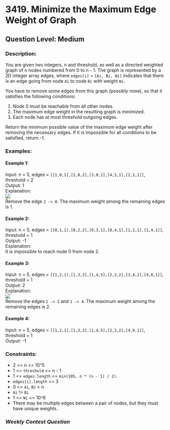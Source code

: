 # 3419. Minimize the Maximum Edge Weight of Graph
## Question Level: Medium
### Description:
You are given two integers, n and threshold, as well as a directed weighted graph of n nodes numbered from 0 to n - 1. The graph is represented by a 2D integer array edges, where `edges[i]` = `[Ai, Bi, Wi]` indicates that there is an edge going from node `Ai` to node `Bi` with weight `Wi`.

You have to remove some edges from this graph (possibly none), so that it satisfies the following conditions:
1. Node 0 must be reachable from all other nodes.
2. The maximum edge weight in the resulting graph is minimized.
3. Each node has at most threshold outgoing edges.

Return the minimum possible value of the maximum edge weight after removing the necessary edges. If it is impossible for all conditions to be satisfied, return -1.

### Examples:
#### Example 1:
Input: n = 5, edges = `[[1,0,1],[2,0,2],[3,0,1],[4,3,1],[2,1,1]]`, threshold = 2<br>
Output: 1<br>
Explanation:<br>
<img src="https://assets.leetcode.com/uploads/2024/12/09/s-1.png"><br>
Remove the edge `2 -> 0`. The maximum weight among the remaining edges is 1.

#### Example 2:
Input: n = 5, edges = `[[0,1,1],[0,2,2],[0,3,1],[0,4,1],[1,2,1],[1,4,1]]`, threshold = 1<br>
Output: -1<br>
Explanation: <br>
It is impossible to reach node 0 from node 2.

#### Example 3:
Input: n = 5, edges = `[[1,2,1],[1,3,3],[1,4,5],[2,3,2],[3,4,2],[4,0,1]]`, threshold = 1<br>
Output: 2<br>
Explanation: <br>
<img src="https://assets.leetcode.com/uploads/2024/12/09/s2-1.png"><br>
Remove the edges `1 -> 3` and `1 -> 4`. The maximum weight among the remaining edges is 2.

#### Example 4:
Input: n = 5, edges = `[[1,2,1],[1,3,3],[1,4,5],[2,3,2],[4,0,1]]`, threshold = 1<br>
Output: -1<br>

### Constraints:

- 2 <= n <= 10^5
- 1 <= `threshold` <= n - 1
- 1 <= `edges.length` <= `min(105, n * (n - 1) / 2)`.
- `edges[i].length` == 3
- 0 <= `Ai`, `Bi` < n
- `Ai` != `Bi`
- 1 <= `Wi` <= 10^6
- There may be multiple edges between a pair of nodes, but they must have unique weights.

### <i>Weekly Contest Question</i>